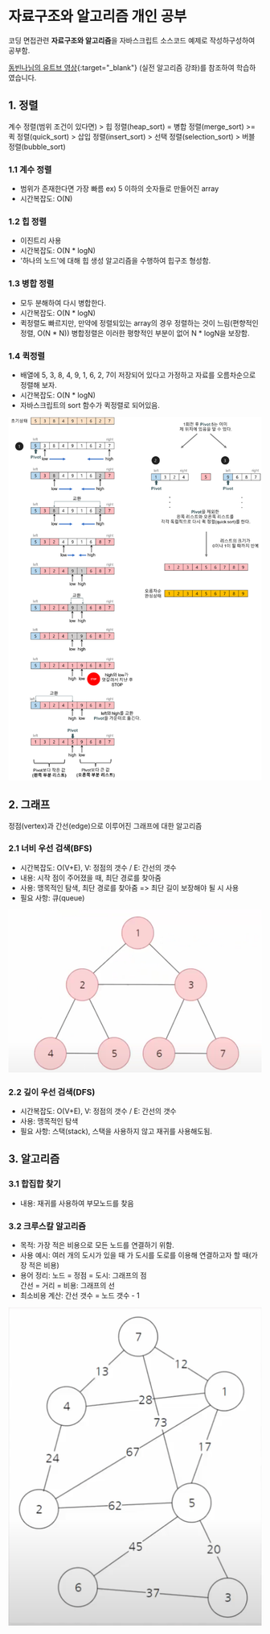 # 자료구조와 알고리즘 개인 공부

코딩 면접관련 **자료구조와 알고리즘**을 자바스크립트 소스코드 예제로 작성하구성하여 공부함.

[동빈나님의 유트브 영상](https://www.youtube.com/watch?v=qQ5iLNjpxSk&list=PLRx0vPvlEmdDHxCvAQS1_6XV4deOwfVrz&index=2){:target="_blank"} (실전 알고리즘 강좌)를 참조하여 학습하였습니다.

## 1. 정렬

계수 정렬(범위 조건이 있다면) >
힙 정렬(heap_sort) = 병합 정렬(merge_sort) >= 퀵 정렬(quick_sort) >
삽입 정렬(insert_sort) > 선택 정렬(selection_sort) > 버블 정렬(bubble_sort)

### 1.1 계수 정렬

- 범위가 존재한다면 가장 빠름 ex) 5 이하의 숫자들로 만들어진 array
- 시간복잡도: O(N)

### 1.2 힙 정렬

- 이진트리 사용
- 시간복잡도: O(N * logN)
- '하나의 노드'에 대해 힙 생성 알고리즘을 수행하여 힙구조 형성함.

### 1.3 병합 정렬

- 모두 분해하여 다시 병합한다.
- 시간복잡도: O(N * logN)
- 퀵정렬도 빠르지만, 만약에 정렬되있는 array의 경우 정렬하는 것이 느림(편향적인 정렬, O(N * N))
  병합정렬은 이러한 평향적인 부분이 없어 N * logN을 보장함.

### 1.4 퀵정렬

- 배열에 5, 3, 8, 4, 9, 1, 6, 2, 7이 저장되어 있다고 가정하고 자료를 오름차순으로 정렬해 보자.
- 시간복잡도: O(N * logN)
- 자바스크립트의 sort 함수가 퀵정렬로 되어있음.

![](images/quick_sort.png)

## 2. 그래프

정점(vertex)과 간선(edge)으로 이루어진 그래프에 대한 알고리즘

### 2.1 너비 우선 검색(BFS)

- 시간복잡도: O(V+E), V: 정점의 갯수 / E: 간선의 갯수
- 내용: 시작 점이 주어졌을 때, 최단 경로를 찾아줌
- 사용: 맹목적인 탐색, 최단 경로를 찾아줌 => 최단 길이 보장해야 될 시 사용
- 필요 사항: 큐(queue)

![](images/bfs_graph.png)

### 2.2 깊이 우선 검색(DFS)

- 시간복잡도: O(V+E), V: 정점의 갯수 / E: 간선의 갯수
- 사용: 맹목적인 탐색
- 필요 사항: 스택(stack), 스택을 사용하지 않고 재귀를 사용해도됨.

## 3. 알고리즘

### 3.1 합집합 찾기

- 내용: 재귀를 사용하여 부모노드를 찾음

### 3.2 크루스칼 알고리즘

- 목적: 가장 적은 비용으로 모든 노드를 연결하기 위함.
- 사용 예시: 여러 개의 도시가 있을 때 가 도시를 도로를 이용해 연결하고자 할 때(가장 적은 비용)
- 용어 정리:
  노드 = 정점 = 도시: 그래프의 점  
  간선 = 거리 = 비용: 그래프의 선
- 최소비용 계산:
  간선 갯수 = 노드 갯수 - 1

![](images/kruskal_alogorithm.png)